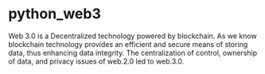 # python_web3
Web 3.0 is a Decentralized technology powered by blockchain. As we know blockchain technology provides an efficient and secure means of storing data, thus enhancing data integrity. The centralization of control, ownership of data, and privacy issues of web.2.0 led to web.3.0.
